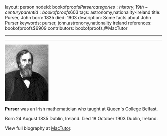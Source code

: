 layout: person
nodeid: bookofproofs$Purser
categories: history,19th-century
parentid: bookofproofs$603
tags: astronomy,nationality-ireland
title: Purser, John
born: 1835
died: 1903
description: Some facts about John Purser
keywords: purser, john,astronomy,nationality ireland
references: bookofproofs$6909
contributors: bookofproofs,@MacTutor

---


---

![Purser.jpg](https://github.com/bookofproofs/bookofproofs.github.io/blob/main/_sources/_assets/images/portraits/Purser.jpg?raw=true)

**Purser** was an Irish mathematician who taught at Queen's College Belfast.

Born 24 August 1835 Dublin, Ireland. Died 18 October 1903 Dublin, Ireland.


View full biography at [MacTutor](https://mathshistory.st-andrews.ac.uk/Biographies/Purser/).